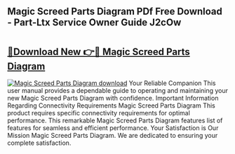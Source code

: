 ## Magic Screed Parts Diagram PDf Free Download - Part-Ltx Service Owner Guide J2cOw

# <h2><a href="http://dfkwfhz.blite.top/?on=Magic+Screed+Parts+Diagram">🔗Download New 👉🔴 Magic Screed Parts Diagram</a></h2>

[![Magic Screed Parts Diagram download](https://i.imgur.com/lujVjoI.png)](http://dfkwfhz.blite.top/?on=Magic+Screed+Parts+Diagram)
Your Reliable Companion This user manual provides a dependable guide to operating and maintaining your new Magic Screed Parts Diagram with confidence. Important Information Regarding Connectivity Requirements Magic Screed Parts Diagram This product requires specific connectivity requirements for optimal performance. This remarkable Magic Screed Parts Diagram features list of features for seamless and efficient performance. Your Satisfaction is Our Mission Magic Screed Parts Diagram. We are dedicated to ensuring your complete satisfaction.
